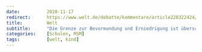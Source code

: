 ```yaml
---
date:          2020-11-17
redirect:      https://www.welt.de/debatte/kommentare/article220322424/Generelle-Maskenpflicht-nimmt-den-Kindern-die-Wuerde.html
title:         Welt
subtitle:      "Die Grenze zur Bevormundung und Erniedrigung ist überschritten"
categories:    [Schulen, MSM]
tags:          [welt, kind]
---
```

